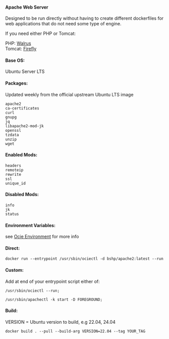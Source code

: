 #### Apache Web Server  
Designed to be run directly without having to create different dockerfiles for web applications that do not need some type of engine.
    
If you need either PHP or Tomcat:
    
PHP: [Walrus](https://github.com/bshp/walrus)  
Tomcat: [Firefly](https://github.com/bshp/firefly)  
    
#### Base OS:    
Ubuntu Server LTS
    
#### Packages:    
Updated weekly from the official upstream Ubuntu LTS image
````
apache2 
ca-certificates 
curl 
gnupg 
jq 
libapache2-mod-jk 
openssl 
tzdata 
unzip 
wget
````
#### Enabled Mods:
````
headers 
remoteip 
rewrite 
ssl 
unique_id
````
#### Disabled Mods:
````
info 
jk 
status
````
    
#### Environment Variables:    
    
see [Ocie Environment](https://github.com/bshp/ocie/blob/main/Environment.md) for more info
    
#### Direct:  
````
docker run --entrypoint /usr/sbin/ociectl -d bshp/apache2:latest --run
````
#### Custom:  
Add at end of your entrypoint script either of:  
````
/usr/sbin/ociectl --run;
````
````
/usr/sbin/apachectl -k start -D FOREGROUND;
````
    
#### Build:  
VERSION = Ubuntu version to build, e.g 22.04, 24.04
````
docker build . --pull --build-arg VERSION=22.04 --tag YOUR_TAG
````
    
